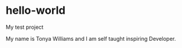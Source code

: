 # hello-world
My test project

My name is Tonya Williams and I am self taught inspiring Developer. 
